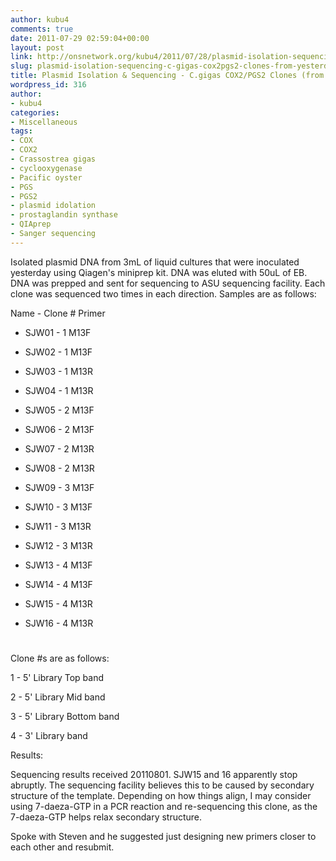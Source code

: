 ```yaml
---
author: kubu4
comments: true
date: 2011-07-29 02:59:04+00:00
layout: post
link: http://onsnetwork.org/kubu4/2011/07/28/plasmid-isolation-sequencing-c-gigas-cox2pgs2-clones-from-yesterday/
slug: plasmid-isolation-sequencing-c-gigas-cox2pgs2-clones-from-yesterday
title: Plasmid Isolation & Sequencing - C.gigas COX2/PGS2 Clones (from yesterday)
wordpress_id: 316
author:
- kubu4
categories:
- Miscellaneous
tags:
- COX
- COX2
- Crassostrea gigas
- cyclooxygenase
- Pacific oyster
- PGS
- PGS2
- plasmid idolation
- prostaglandin synthase
- QIAprep
- Sanger sequencing
---
```


Isolated plasmid DNA from 3mL of liquid cultures that were inoculated yesterday using Qiagen's miniprep kit. DNA was eluted with 50uL of EB. DNA was prepped and sent for sequencing to ASU sequencing facility. Each clone was sequenced two times in each direction. Samples are as follows:

Name - Clone # Primer




    
  * SJW01 - 1 M13F

    
  * SJW02 - 1 M13F

    
  * SJW03 - 1 M13R

    
  * SJW04 - 1 M13R

    
  * SJW05 - 2 M13F

    
  * SJW06 - 2 M13F

    
  * SJW07 - 2 M13R

    
  * SJW08 - 2 M13R

    
  * SJW09 - 3 M13F

    
  * SJW10 - 3 M13F

    
  * SJW11 - 3 M13R

    
  * SJW12 - 3 M13R

    
  * SJW13 - 4 M13F

    
  * SJW14 - 4 M13F

    
  * SJW15 - 4 M13R

    
  * SJW16 - 4 M13R





# 



Clone #s are as follows:

1 - 5' Library Top band

2 - 5' Library Mid band

3 - 5' Library Bottom band

4 - 3' Library band

Results:

Sequencing results received 20110801. SJW15 and 16 apparently stop abruptly. The sequencing facility believes this to be caused by secondary structure of the template. Depending on how things align, I may consider using 7-daeza-GTP in a PCR reaction and re-sequencing this clone, as the 7-daeza-GTP helps relax secondary structure.

Spoke with Steven and he suggested just designing new primers closer to each other and resubmit.
